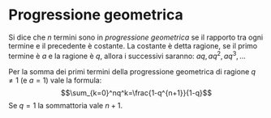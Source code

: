 # Progressione geometrica
Si dice che $n$ termini sono in *progressione geometrica* se il rapporto tra ogni termine e il precedente è costante. La costante è detta ragione, se il primo termine è $a$ e la ragione è $q$, allora i successivi saranno: $aq, aq^2, aq^3, ...$

Per la somma dei primi termini della progressione geometrica di ragione $q \neq 1$ (e $a = 1$) vale la formula:
$$\sum_{k=0}^nq^k=\frac{1-q^{n+1}}{1-q}$$
Se $q = 1$ la sommattoria vale $n + 1$.
